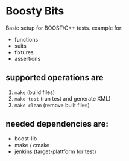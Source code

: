 # Boosty Bits

Basic setup for BOOST/C++ tests. 
 example for:
 * functions
 * suits
 * fixtures 
 * assertions
 
 ## supported operations are
 1. `make` (build files)
 2. `make test` (run test and generate XML)
 3. `make clean` (remove built files)

## needed dependencies are:
* boost-lib
* make / cmake
* jenkins (target-plattform for test)
